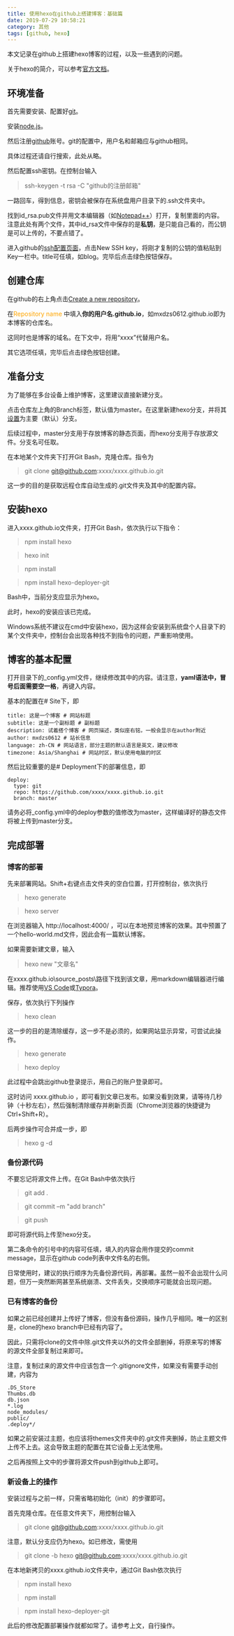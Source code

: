 ```yaml
---
title: 使用hexo在github上搭建博客：基础篇
date: 2019-07-29 10:58:21
category: 其他
tags: [github, hexo]
---
```


本文记录在github上搭建hexo博客的过程，以及一些遇到的问题。

关于hexo的简介，可以参考[官方文档](https://hexo.io/zh-cn/docs/)。

## 环境准备
首先需要安装、配置好[git](https://git-scm.com/)。

安装[node.js](https://nodejs.org/zh-cn/)。

然后注册[github](https://github.com/)账号。git的配置中，用户名和邮箱应与github相同。

具体过程还请自行搜索，此处从略。

然后配置ssh密钥。在控制台输入
>ssh-keygen -t rsa -C "github的注册邮箱"

一路回车，得到信息，密钥会被保存在系统盘用户目录下的.ssh文件夹中。

找到id_rsa.pub文件并用文本编辑器（如[Notepad++](https://notepad-plus-plus.org/)）打开，复制里面的内容。注意此处有两个文件，其中id_rsa文件中保存的是**私钥**，是只能自己看的，而公钥是可以上传的，不要点错了。

进入github的[ssh配置页面](https://github.com/settings/ssh)，点击New SSH key，将刚才复制的公钥的值粘贴到Key一栏中。title可任填，如blog。完毕后点击绿色按钮保存。

## 创建仓库
在github的右上角点击[Create a new repository](https://github.com/new)。

在<font color=orange>Repository name</font> 中填入**你的用户名.github.io**，如mxdzs0612.github.io即为本博客的仓库名。

这同时也是博客的域名。在下文中，将用“xxxx”代替用户名。

其它选项任填，完毕后点击绿色按钮创建。

## 准备分支
为了能够在多台设备上维护博客，这里建议直接新建分支。

点击仓库左上角的Branch标签，默认值为master。在这里新建hexo分支，并将其[设置](https://github.com/mxdzs0612/mxdzs0612.github.io/settings/branches)为主要（默认）分支。

后续过程中，master分支用于存放博客的静态页面，而hexo分支用于存放源文件。分支名可任取。

在本地某个文件夹下打开Git Bash，克隆仓库。指令为

>git clone git@github.com:xxxx/xxxx.github.io.git

这一步的目的是获取远程仓库自动生成的.git文件夹及其中的配置内容。

## 安装hexo
进入xxxx.github.io文件夹，打开Git Bash，依次执行以下指令：
>npm install hexo

>hexo init

>npm install

>npm install hexo-deployer-git

Bash中，当前分支应显示为hexo。

此时，hexo的安装应该已完成。

Windows系统不建议在cmd中安装hexo，因为这样会安装到系统盘个人目录下的某个文件夹中，控制台会出现各种找不到指令的问题，严重影响使用。

## 博客的基本配置
打开目录下的_config.yml文件，继续修改其中的内容。请注意，**yaml语法中，冒号后面需要空一格**，再键入内容。

基本的配置在# Site下，即
```
title: 这是一个博客 # 网站标题
subtitle: 这是一个副标题 # 副标题
description: 试着搭个博客 # 网页描述，类似座右铭，一般会显示在author附近
author: mxdzs0612 # 站长信息
language: zh-CN # 网站语言，部分主题的默认语言是英文，建议修改
timezone: Asia/Shanghai # 网站时区，默认使用电脑的时区
```
然后比较重要的是# Deployment下的部署信息，即
```
deploy: 
  type: git
  repo: https://github.com/xxxx/xxxx.github.io.git
  branch: master
```
请务必将_config.yml中的deploy参数的值修改为master，这样编译好的静态文件将被上传到master分支。

## 完成部署
### **博客的部署**
先来部署网站。Shift+右键点击文件夹的空白位置，打开控制台，依次执行
>hexo generate

>hexo server

在浏览器输入 http://localhost:4000/ ，可以在本地预览博客的效果。其中预置了一个hello-world.md文件，因此会有一篇默认博客。

如果需要新建文章，输入
>hexo new "文章名"

在xxxx.github.io\source\_posts\路径下找到该文章，用markdown编辑器进行编辑。推荐使用[VS Code](https://code.visualstudio.com/)或[Typora](https://typora.io/)。

保存，依次执行下列操作
>hexo clean

这一步的目的是清除缓存，这一步不是必须的，如果网站显示异常，可尝试此操作。
>hexo generate

>hexo deploy

此过程中会跳出github登录提示，用自己的账户登录即可。

这时访问 xxxx.github.io ，即可看到文章已发布。如果没看到效果，请等待几秒钟（十秒左右），然后强制清除缓存并刷新页面（Chrome浏览器的快捷键为Ctrl+Shift+R）。

后两步操作可合并成一步，即
>hexo g -d

### **备份源代码**

不要忘记将源文件上传。在Git Bash中依次执行
>git add .

>git commit –m "add branch"

>git push 

即可将源代码上传至hexo分支。

第二条命令的引号中的内容可任填，填入的内容会用作提交的commit message，显示在github code列表中文件名的右侧。

日常使用时，建议的执行顺序为先备份源代码，再部署。虽然一般不会出现什么问题，但万一突然断网甚至系统崩溃、文件丢失，交换顺序可能就会出现问题。

### **已有博客的备份**
如果之前已经创建并上传好了博客，但没有备份源码，操作几乎相同。唯一的区别是，clone的hexo branch中已经有内容了。

因此，只需将clone的文件中除.git文件夹以外的文件全部删掉，将原来写的博客的源文件全部复制过来即可。

注意，复制过来的源文件中应该包含一个.gitignore文件，如果没有需要手动创建，内容为
```
.DS_Store
Thumbs.db
db.json
*.log
node_modules/
public/
.deploy*/
```
如果之前安装过主题，也应该将themes文件夹中的.git文件夹删掉，防止主题文件上传不上去。这会导致主题的配置在其它设备上无法使用。

之后再按照上文中的步骤将源文件push到github上即可。

### **新设备上的操作**
安装过程与之前一样，只需省略初始化（init）的步骤即可。

首先克隆仓库。在任意文件夹下，用控制台输入
>git clone git@github.com:xxxx/xxxx.github.io.git

注意，默认分支应仍为hexo。如已修改，需使用
>git clone -b hexo git@github.com:xxxx/xxxx.github.io.git

在本地新拷贝的xxxx.github.io文件夹中，通过Git Bash依次执行
>npm install hexo

>npm install

>npm install hexo-deployer-git

此后的修改配置部署操作就都如常了。请参考上文，自行操作。
